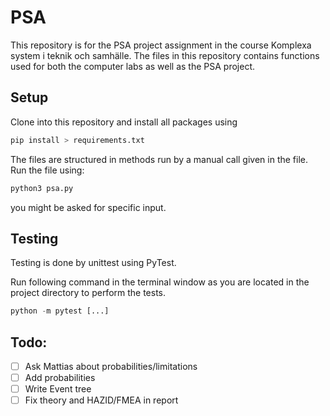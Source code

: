 # PSA

This repository is for the PSA project assignment in the course Komplexa system i teknik och samhälle.
The files in this repository contains functions used for both the computer labs as well as the PSA project. 

## Setup 

Clone into this repository and install all packages using
```bash
pip install > requirements.txt
```


The files are structured in methods run by a manual call given in the file. Run the file using: 

```bash
python3 psa.py
```
you might be asked for specific input.


## Testing

Testing is done by unittest using PyTest.

Run following command in the terminal window as you are located in the project directory to perform the tests.

```python
python -m pytest [...]
```

## Todo: 

- [ ] Ask Mattias about probabilities/limitations
- [ ] Add probabilities
- [ ] Write Event tree
- [ ] Fix theory and HAZID/FMEA in report
